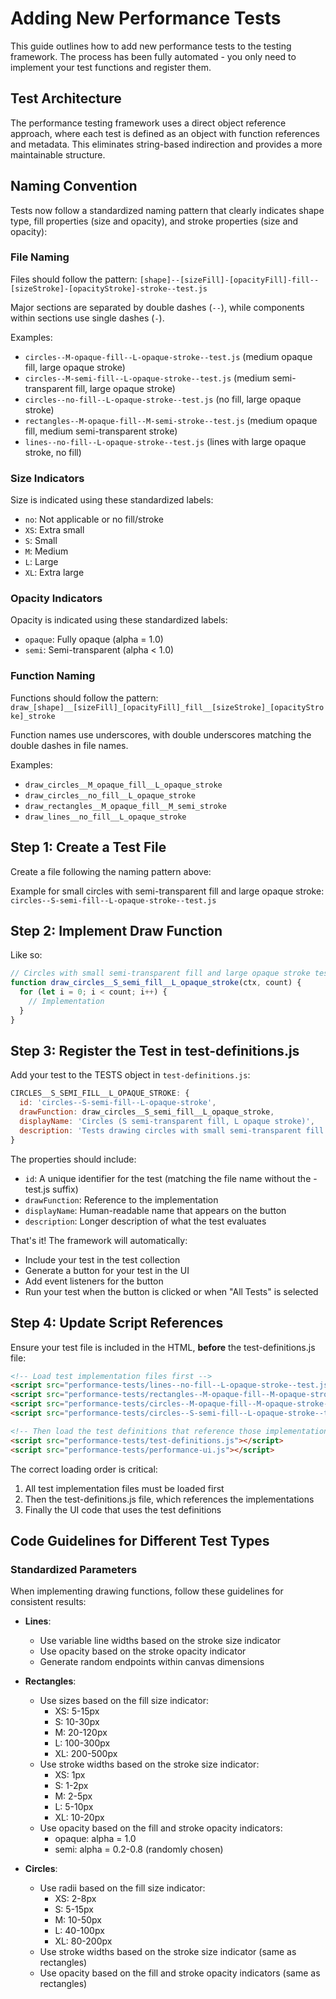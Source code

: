 # Adding New Performance Tests

This guide outlines how to add new performance tests to the testing framework. The process has been fully automated - you only need to implement your test functions and register them.

## Test Architecture

The performance testing framework uses a direct object reference approach, where each test is defined as 
an object with function references and metadata. This eliminates string-based indirection and provides
a more maintainable structure.

## Naming Convention

Tests now follow a standardized naming pattern that clearly indicates shape type, fill properties (size and opacity), and stroke properties (size and opacity):

### File Naming
Files should follow the pattern: `[shape]--[sizeFill]-[opacityFill]-fill--[sizeStroke]-[opacityStroke]-stroke--test.js`

Major sections are separated by double dashes (`--`), while components within sections use single dashes (`-`).

Examples:
- `circles--M-opaque-fill--L-opaque-stroke--test.js` (medium opaque fill, large opaque stroke)
- `circles--M-semi-fill--L-opaque-stroke--test.js` (medium semi-transparent fill, large opaque stroke)
- `circles--no-fill--L-opaque-stroke--test.js` (no fill, large opaque stroke)
- `rectangles--M-opaque-fill--M-semi-stroke--test.js` (medium opaque fill, medium semi-transparent stroke)
- `lines--no-fill--L-opaque-stroke--test.js` (lines with large opaque stroke, no fill)

### Size Indicators
Size is indicated using these standardized labels:
- `no`: Not applicable or no fill/stroke
- `XS`: Extra small
- `S`: Small
- `M`: Medium
- `L`: Large
- `XL`: Extra large

### Opacity Indicators
Opacity is indicated using these standardized labels:
- `opaque`: Fully opaque (alpha = 1.0)
- `semi`: Semi-transparent (alpha < 1.0)

### Function Naming
Functions should follow the pattern: `draw_[shape]__[sizeFill]_[opacityFill]_fill__[sizeStroke]_[opacityStroke]_stroke`

Function names use underscores, with double underscores matching the double dashes in file names.

Examples:
- `draw_circles__M_opaque_fill__L_opaque_stroke`
- `draw_circles__no_fill__L_opaque_stroke`
- `draw_rectangles__M_opaque_fill__M_semi_stroke`
- `draw_lines__no_fill__L_opaque_stroke`

## Step 1: Create a Test File

Create a file following the naming pattern above:

Example for small circles with semi-transparent fill and large opaque stroke:
`circles--S-semi-fill--L-opaque-stroke--test.js`

## Step 2: Implement Draw Function

Like so:

```javascript
// Circles with small semi-transparent fill and large opaque stroke test functions
function draw_circles__S_semi_fill__L_opaque_stroke(ctx, count) {
  for (let i = 0; i < count; i++) {
    // Implementation
  }
}

```

## Step 3: Register the Test in test-definitions.js

Add your test to the TESTS object in `test-definitions.js`:

```javascript
CIRCLES__S_SEMI_FILL__L_OPAQUE_STROKE: {
  id: 'circles--S-semi-fill--L-opaque-stroke',
  drawFunction: draw_circles__S_semi_fill__L_opaque_stroke,
  displayName: 'Circles (S semi-transparent fill, L opaque stroke)',
  description: 'Tests drawing circles with small semi-transparent fill and large opaque stroke operations.'
}
```

The properties should include:
- `id`: A unique identifier for the test (matching the file name without the -test.js suffix)
- `drawFunction`: Reference to the implementation
- `displayName`: Human-readable name that appears on the button
- `description`: Longer description of what the test evaluates

That's it! The framework will automatically:
- Include your test in the test collection
- Generate a button for your test in the UI
- Add event listeners for the button
- Run your test when the button is clicked or when "All Tests" is selected

## Step 4: Update Script References

Ensure your test file is included in the HTML, **before** the test-definitions.js file:

```html
<!-- Load test implementation files first -->
<script src="performance-tests/lines--no-fill--L-opaque-stroke--test.js"></script>
<script src="performance-tests/rectangles--M-opaque-fill--M-opaque-stroke--test.js"></script>
<script src="performance-tests/circles--M-opaque-fill--M-opaque-stroke--test.js"></script>
<script src="performance-tests/circles--S-semi-fill--L-opaque-stroke--test.js"></script> <!-- Your new test -->

<!-- Then load the test definitions that reference those implementations -->
<script src="performance-tests/test-definitions.js"></script>
<script src="performance-tests/performance-ui.js"></script>
```

The correct loading order is critical:
1. All test implementation files must be loaded first
2. Then the test-definitions.js file, which references the implementations
3. Finally the UI code that uses the test definitions

## Code Guidelines for Different Test Types

### Standardized Parameters

When implementing drawing functions, follow these guidelines for consistent results:

- **Lines**: 
  - Use variable line widths based on the stroke size indicator
  - Use opacity based on the stroke opacity indicator
  - Generate random endpoints within canvas dimensions

- **Rectangles**:
  - Use sizes based on the fill size indicator: 
    - XS: 5-15px
    - S: 10-30px
    - M: 20-120px
    - L: 100-300px
    - XL: 200-500px
  - Use stroke widths based on the stroke size indicator:
    - XS: 1px
    - S: 1-2px
    - M: 2-5px
    - L: 5-10px
    - XL: 10-20px
  - Use opacity based on the fill and stroke opacity indicators:
    - opaque: alpha = 1.0
    - semi: alpha = 0.2-0.8 (randomly chosen)

- **Circles**:
  - Use radii based on the fill size indicator:
    - XS: 2-8px
    - S: 5-15px
    - M: 10-50px
    - L: 40-100px
    - XL: 80-200px
  - Use stroke widths based on the stroke size indicator (same as rectangles)
  - Use opacity based on the fill and stroke opacity indicators (same as rectangles)